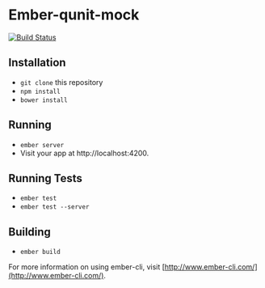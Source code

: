 # Ember-qunit-mock

[![Build Status](https://travis-ci.org/gatemedia/ember-qunit-mock.svg?branch=master)](https://travis-ci.org/gatemedia/ember-qunit-mock)

## Installation

* `git clone` this repository
* `npm install`
* `bower install`

## Running

* `ember server`
* Visit your app at http://localhost:4200.

## Running Tests

* `ember test`
* `ember test --server`

## Building

* `ember build`

For more information on using ember-cli, visit [http://www.ember-cli.com/](http://www.ember-cli.com/).
